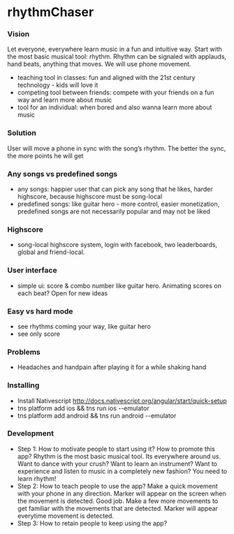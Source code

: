 # rhythmChaser

### Vision
Let everyone, everywhere learn music in a fun and intuitive way. Start with the most basic musical tool: rhythm. Rhythm can be signaled with applauds, hand beats, anything that moves. We will use phone movement.

* teaching tool in classes: fun and aligned with the 21st century technology - kids will love it
* competing tool between friends: compete with your friends on a fun way and learn more about music
* tool for an individual: when bored and also wanna learn more about music

### Solution
User will move a phone in sync with the song’s rhythm. The better the sync, the more points he will get

### Any songs vs predefined songs
* any songs: happier user that can pick any song that he likes, harder highscore, because highscore must be song-local
* predefined songs: like guitar hero - more control, easier monetization, predefined songs are not necessarily popular and may not be liked

### Highscore
* song-local highscore system, login with facebook, two leaderboards, global and friend-local.

### User interface
* simple ui: score & combo number like guitar hero. Animating scores on each beat? Open for new ideas

### Easy vs hard mode
* see rhythms coming your way, like guitar hero
* see only score

### Problems
* Headaches and handpain after playing it for a while shaking hand

### Installing

* Install Nativescript http://docs.nativescript.org/angular/start/quick-setup
* tns platform add ios && tns run ios --emulator
* tns platform add android && tns run android --emulator


### Development

* Step 1: How to motivate people to start using it? How to promote this app?
Rhythm is the most basic musical tool. Its everywhere around us. 
Want to dance with your crush? Want to learn an instrument? Want to experience and listen to music in a completely new fashion?
You need to learn rhythm!
* Step 2: How to teach people to use the app?
Make a quick movement with your phone in any direction. Marker will appear on the screen when the movement is detected.
Good job. Make a few more movements to get familiar with the movements that are detected. Marker will appear everytime movement is detected.
* Step 3: How to retain people to keep using the app?
